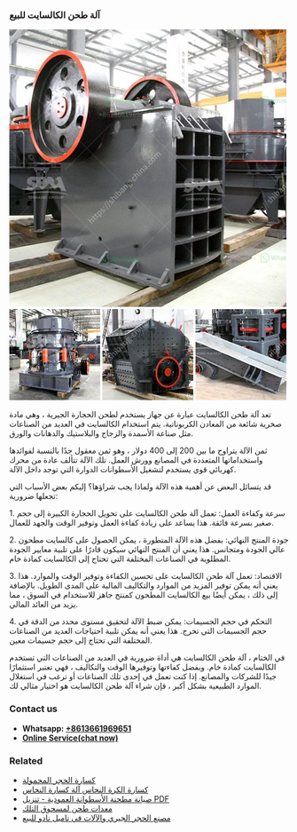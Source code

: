 <h3>آلة طحن الكالسايت للبيع</h3><img src='1701746328.jpg' alt=''><p>تعد آلة طحن الكالسايت عبارة عن جهاز يستخدم لطحن الحجارة الجيرية ، وهي مادة صخرية شائعة من المعادن الكربوناتية. يتم استخدام الكالسايت في العديد من الصناعات مثل صناعة الأسمدة والزجاج والبلاستيك والدهانات والورق.</p><p>ثمن الآلة يتراوح ما بين 200 إلى 400 دولار ، وهو ثمن معقول جدًا بالنسبة لفوائدها واستخداماتها المتعددة في المصانع وورش العمل. تلك الآلة تتألف عادة من محرك كهربائي قوي يستخدم لتشغيل الأسطوانات الدوارة التي توجد داخل الآلة.</p><p>قد يتسائل البعض عن أهمية هذه الآلة ولماذا يجب شراؤها؟ إليكم بعض الأسباب التي تجعلها ضرورية:</p><p>1. سرعة وكفاءة العمل: تعمل آلة طحن الكالسايت على تحويل الحجارة الكبيرة إلى حجم صغير بسرعة فائقة. هذا يساعد على زيادة كفاءة العمل وتوفير الوقت والجهد للعمال.</p><p>2. جودة المنتج النهائي: بفضل هذه الآلة المتطورة ، يمكن الحصول على كالسايت مطحون عالي الجودة ومتجانس. هذا يعني أن المنتج النهائي سيكون قادرًا على تلبية معايير الجودة المطلوبة في الصناعات المختلفة التي تحتاج إلى الكالسايت كمادة خام.</p><p>3. الاقتصاد: تعمل آلة طحن الكالسايت على تحسين الكفاءة وتوفير الوقت والموارد. هذا يعني أنه يمكن توفير المزيد من الموارد والتكاليف المالية على المدى الطويل. بالإضافة إلى ذلك ، يمكن أيضًا بيع الكالسايت المطحون كمنتج جاهز للاستخدام في السوق ، مما يزيد من العائد المالي.</p><p>4. التحكم في حجم الجسيمات: يمكن ضبط الآلة لتحقيق مستوى محدد من الدقة في حجم الجسيمات التي تخرج. هذا يعني أنه يمكن تلبية احتياجات العديد من الصناعات المختلفة التي تحتاج إلى حجم جسيمات معين.</p><p>في الختام ، آلة طحن الكالسايت هي أداة ضرورية في العديد من الصناعات التي تستخدم الكالسايت كمادة خام. وبفضل كفاءتها وتوفيرها الوقت والتكاليف ، فهي تعتبر استثمارًا جيدًا للشركات والمصانع. إذا كنت تعمل في إحدى تلك الصناعات أو ترغب في استغلال الموارد الطبيعية بشكل أكبر ، فإن شراء آلة طحن الكالسايت هو اختيار مثالي لك.</p><h3>Contact us</h3><ul><li><strong>Whatsapp:&nbsp;<a href="https://wa.me/8613661969651">+8613661969651</a></strong></li><li><a href="https://swt.shibang-china.com/?git&amp;zhl&amp;آلة طحن الكالسايت للبيع"><strong>Online Service(chat now)</strong></a></li></ul><h3>Related</h3><ul><li><a href='كسارة الحجر المحمولة.md'>كسارة الحجر المحمولة</a></li><li><a href='كسارة الكرة النحاس آلة كسارة النحاس.md'>كسارة الكرة النحاس آلة كسارة النحاس</a></li><li><a href='صيانة مطحنة الأسطوانة العمودية  تنزيل PDF.md'>صيانة مطحنة الأسطوانة العمودية - تنزيل PDF</a></li><li><a href='معدات طحن لمسحوق التلك.md'>معدات طحن لمسحوق التلك</a></li><li><a href='مصنع الحجر الجيري والآلات في تاميل نادو للبيع.md'>مصنع الحجر الجيري والآلات في تاميل نادو للبيع</a></li></ul>